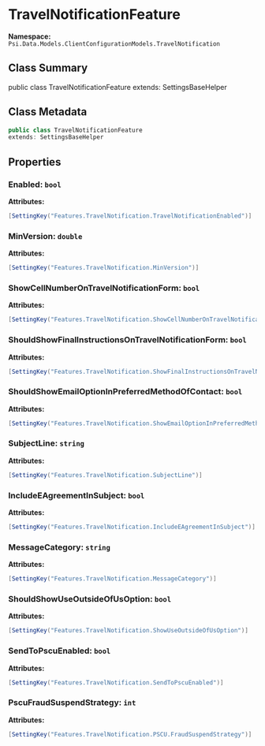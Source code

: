 # TravelNotificationFeature

**Namespace:** `Psi.Data.Models.ClientConfigurationModels.TravelNotification`

## Class Summary

public class TravelNotificationFeature
extends: SettingsBaseHelper

## Class Metadata

```typescript
public class TravelNotificationFeature
extends: SettingsBaseHelper
```

## Properties

### Enabled: `bool`

**Attributes:**
```csharp
[SettingKey("Features.TravelNotification.TravelNotificationEnabled")]
```

### MinVersion: `double`

**Attributes:**
```csharp
[SettingKey("Features.TravelNotification.MinVersion")]
```

### ShowCellNumberOnTravelNotificationForm: `bool`

**Attributes:**
```csharp
[SettingKey("Features.TravelNotification.ShowCellNumberOnTravelNotificationForm")]
```

### ShouldShowFinalInstructionsOnTravelNotificationForm: `bool`



**Attributes:**
```csharp
[SettingKey("Features.TravelNotification.ShowFinalInstructionsOnTravelNotificationForm")]
```

### ShouldShowEmailOptionInPreferredMethodOfContact: `bool`



**Attributes:**
```csharp
[SettingKey("Features.TravelNotification.ShowEmailOptionInPreferredMethodOfContact")]
```

### SubjectLine: `string`



**Attributes:**
```csharp
[SettingKey("Features.TravelNotification.SubjectLine")]
```

### IncludeEAgreementInSubject: `bool`



**Attributes:**
```csharp
[SettingKey("Features.TravelNotification.IncludeEAgreementInSubject")]
```

### MessageCategory: `string`



**Attributes:**
```csharp
[SettingKey("Features.TravelNotification.MessageCategory")]
```

### ShouldShowUseOutsideOfUsOption: `bool`



**Attributes:**
```csharp
[SettingKey("Features.TravelNotification.ShowUseOutsideOfUsOption")]
```

### SendToPscuEnabled: `bool`



**Attributes:**
```csharp
[SettingKey("Features.TravelNotification.SendToPscuEnabled")]
```

### PscuFraudSuspendStrategy: `int`



**Attributes:**
```csharp
[SettingKey("Features.TravelNotification.PSCU.FraudSuspendStrategy")]
```
